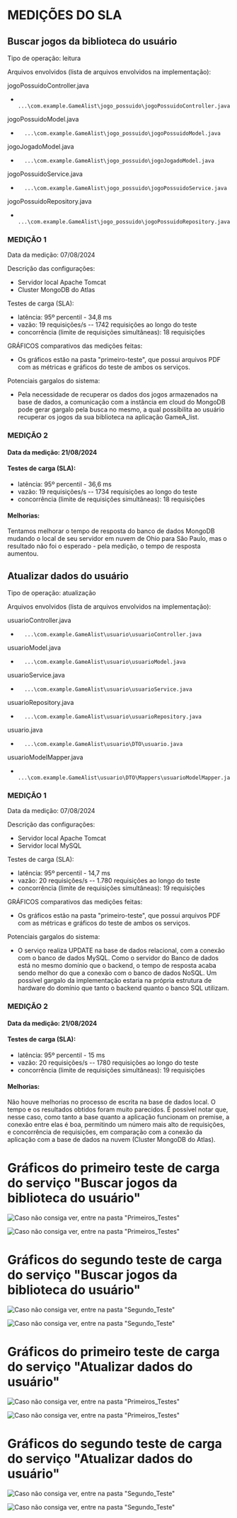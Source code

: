 # MEDIÇÕES DO SLA



## Buscar jogos da biblioteca do usuário
Tipo de operação: leitura

Arquivos envolvidos (lista de arquivos envolvidos na implementação):

jogoPossuidoController.java 
-       ...\com.example.GameAlist\jogo_possuido\jogoPossuidoController.java

jogoPossuidoModel.java 
-       ...\com.example.GameAlist\jogo_possuido\jogoPossuidoModel.java
jogoJogadoModel.java 
-       ...\com.example.GameAlist\jogo_possuido\jogoJogadoModel.java

jogoPossuidoService.java 
-       ...\com.example.GameAlist\jogo_possuido\jogoPossuidoService.java

jogoPossuidoRepository.java 
-       ...\com.example.GameAlist\jogo_possuido\jogoPossuidoRepository.java

### MEDIÇÃO 1

Data da medição: 07/08/2024

Descrição das configurações: 
- Servidor local Apache Tomcat
- Cluster MongoDB do Atlas

Testes de carga (SLA):
- latência: 95º percentil - 34,8 ms
- vazão: 19 requisições/s -- 1742 requisições ao longo do teste
- concorrência (limite de requisições simultâneas): 18 requisições


GRÁFICOS comparativos das medições feitas:
- Os gráficos estão na pasta "primeiro-teste", que possui arquivos PDF com as métricas e gráficos do teste de ambos os serviços.
    
Potenciais gargalos do sistema:
- Pela necessidade de recuperar os dados dos jogos armazenados na base de dados, a comunicação com a instância em cloud do MongoDB pode gerar gargalo pela busca no mesmo, a qual possibilita ao usuário recuperar os jogos da sua biblioteca na aplicação GameA_list.

### MEDIÇÃO 2

#### Data da medição: 21/08/2024

#### Testes de carga (SLA):
- latência: 95º percentil - 36,6 ms
- vazão: 19 requisições/s -- 1734 requisições ao longo do teste
- concorrência (limite de requisições simultâneas): 18 requisições

#### Melhorias: 
Tentamos melhorar o tempo de resposta do banco de dados MongoDB mudando o local de seu servidor em nuvem de Ohio para São Paulo, mas o resultado não foi o esperado - pela medição, o tempo de resposta aumentou.


## Atualizar dados do usuário
Tipo de operação: atualização

Arquivos envolvidos (lista de arquivos envolvidos na implementação):

usuarioController.java 
-       ...\com.example.GameAlist\usuario\usuarioController.java

usuarioModel.java 
-       ...\com.example.GameAlist\usuario\usuarioModel.java

usuarioService.java 
-       ...\com.example.GameAlist\usuario\usuarioService.java

usuarioRepository.java 
-       ...\com.example.GameAlist\usuario\usuarioRepository.java

usuario.java 
-       ...\com.example.GameAlist\usuario\DTO\usuario.java
usuarioModelMapper.java 
-       ...\com.example.GameAlist\usuario\DTO\Mappers\usuarioModelMapper.java

### MEDIÇÃO 1

Data da medição: 07/08/2024

Descrição das configurações:
 - Servidor local Apache Tomcat
 - Servidor local MySQL

Testes de carga (SLA):
- latência: 95º percentil - 14,7 ms
- vazão: 20 requisições/s -- 1.780 requisições ao longo do teste
- concorrência (limite de requisições simultâneas): 19 requisições


GRÁFICOS comparativos das medições feitas:
- Os gráficos estão na pasta "primeiro-teste", que possui arquivos PDF com as métricas e gráficos do teste de ambos os serviços.


Potenciais gargalos do sistema:
- O serviço realiza UPDATE na base de dados relacional, com a conexão com o banco de dados MySQL. Como o servidor do Banco de dados está no mesmo domínio que o backend, o tempo de resposta acaba sendo melhor do que a conexão com o banco de dados NoSQL. Um possível gargalo da implementação estaria na própria estrutura de hardware do domínio que tanto o backend quanto o banco SQL utilizam.

### MEDIÇÃO 2

#### Data da medição: 21/08/2024

#### Testes de carga (SLA):
- latência: 95º percentil - 15 ms
- vazão: 20 requisições/s -- 1780 requisições ao longo do teste
- concorrência (limite de requisições simultâneas): 19 requisições

#### Melhorias:
Não houve melhorias no processo de escrita na base de dados local. O tempo e os resultados obtidos foram muito parecidos. É possível notar que, nesse caso, como tanto a base quanto a aplicação funcionam on premise, a conexão entre elas é boa, permitindo um número mais alto de requisições, e concorrência de requisições, em comparação com a conexão da aplicação com a base de dados na nuvem (Cluster MongoDB do Atlas).

# Gráficos do primeiro teste de carga do serviço "Buscar jogos da biblioteca do usuário"

![Caso não consiga ver, entre na pasta "Primeiros_Testes"](https://github.com/Iustu/Game_A_List/blob/main/SLA/Primeiros_Testes/BuscarJogosDaBiblioteca_Teste11.png)

![Caso não consiga ver, entre na pasta "Primeiros_Testes"](https://github.com/Iustu/Game_A_List/blob/main/SLA/Primeiros_Testes/BuscarJogosDaBiblioteca_Teste12.png)

# Gráficos do segundo teste de carga do serviço "Buscar jogos da biblioteca do usuário"

![Caso não consiga ver, entre na pasta "Segundo_Teste"](https://github.com/Iustu/Game_A_List/blob/main/SLA/Segundo_Teste/BuscarJogosDaBiblioteca_Teste21.png)

![Caso não consiga ver, entre na pasta "Segundo_Teste"](https://github.com/Iustu/Game_A_List/blob/main/SLA/Segundo_Teste/BuscarJogosDaBiblioteca_Teste22.png)

# Gráficos do primeiro teste de carga do serviço "Atualizar dados do usuário"

![Caso não consiga ver, entre na pasta "Primeiros_Testes"](https://github.com/Iustu/Game_A_List/blob/main/SLA/Primeiros_Testes/AtualizarDadosDoUsuario_Teste11.png)

![Caso não consiga ver, entre na pasta "Primeiros_Testes"](https://github.com/Iustu/Game_A_List/blob/main/SLA/Primeiros_Testes/AtualizarDadosDoUsuario_Teste12.png)

# Gráficos do segundo teste de carga do serviço "Atualizar dados do usuário"

![Caso não consiga ver, entre na pasta "Segundo_Teste"](https://github.com/Iustu/Game_A_List/blob/main/SLA/Segundo_Teste/AtualizarDadosDoUsuario_Teste21.png)

![Caso não consiga ver, entre na pasta "Segundo_Teste"](https://github.com/Iustu/Game_A_List/blob/main/SLA/Segundo_Teste/AtualizarDadosDoUsuario_Teste22.png)

